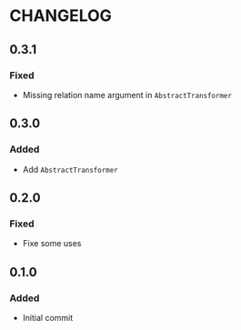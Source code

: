 # CHANGELOG

## 0.3.1
### Fixed
- Missing relation name argument in `AbstractTransformer`

## 0.3.0
### Added
- Add `AbstractTransformer`

## 0.2.0
### Fixed
- Fixe some uses

## 0.1.0
### Added
- Initial commit
